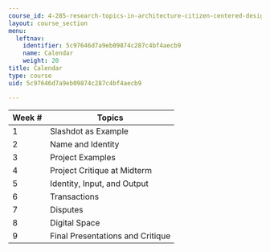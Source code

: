 ```yaml
---
course_id: 4-285-research-topics-in-architecture-citizen-centered-design-of-open-governance-systems-fall-2002
layout: course_section
menu:
  leftnav:
    identifier: 5c97646d7a9eb09874c287c4bf4aecb9
    name: Calendar
    weight: 20
title: Calendar
type: course
uid: 5c97646d7a9eb09874c287c4bf4aecb9

---
```


| Week # | Topics |
| --- | --- |
| 1 | Slashdot as Example |
| 2 | Name and Identity |
| 3 | Project Examples |
| 4 | Project Critique at Midterm |
| 5 | Identity, Input, and Output |
| 6 | Transactions |
| 7 | Disputes |
| 8 | Digital Space |
| 9 | Final Presentations and Critique